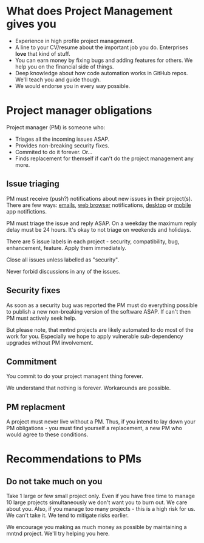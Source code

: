 # What does Project Management gives you

* Experience in high profile project management.
* A line to your CV/resume about the important job you do. Enterprises **love** that kind of stuff.
* You can earn money by fixing bugs and adding features for others. We help you on the financial side of things.
* Deep knowledge about how code automation works in GitHub repos. We'll teach you and guide though.
* We would endorse you in every way possible.

# Project manager obligations

Project manager (PM) is someone who:

* Triages all the incoming issues ASAP.
* Provides non-breaking security fixes.
* Commited to do it forever. Or...
* Finds replacement for themself if can't do the project management any more.

## Issue triaging

PM must receive (push?) notifications about new issues in their project(s). There are few ways: [emails](https://github.com/settings/notifications), [web browser](https://github.com/settings/notifications) notifications, [desktop](https://desktop.github.com/) or [mobile](https://github.com/mobile/) app notifictions.

PM must triage the issue and reply ASAP. On a weekday the maximum reply delay must be 24 hours. It's okay to not triage on weekends and holidays.

There are 5 issue labels in each project - security, compatibility, bug, enhancement, feature. Apply them immediately.

Close all issues unless labelled as "security".

Never forbid discussions in any of the issues.

## Security fixes

As soon as a security bug was reported the PM must do everything possible to publish a new non-breaking version of the software ASAP. If can't then PM must actively seek help.

But please note, that mntnd projects are likely automated to do most of the work for you. Especially we hope to apply vulnerable sub-dependency upgrades without PM involvement.

## Commitment

You commit to do your project managent thing forever.

We understand that nothing is forever. Workarounds are possible.

## PM replacment

A project must never live without a PM. Thus, if you intend to lay down your PM obligations - you must find yourself a replacement, a new PM who would agree to these conditions.

# Recommendations to PMs

## Do not take much on you

Take 1 large or few small project only. Even if you have free time to manage 10 large projects simultaneously we don't want you to burn out. We care about you. Also, if you manage too many projects - this is a high risk for us. We can't take it. We tend to mitigate risks earlier.

We encourage you making as much money as possible by maintaining a mntnd project. We'll try helping you here.
